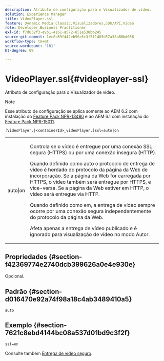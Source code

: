 ```yaml
---
description: Atributo de configuração para o Visualizador de vídeo.
solution: Experience Manager
title: VideoPlayer.ssl
feature: Dynamic Media Classic,Visualizadores,SDK/API,Vídeo
role: Developer,Business Practitioner
exl-id: f7d832f3-e9b1-4161-a572-851e538bb245
source-git-commit: 1ec8b59f442eb96c6c3f5f1405d57a38a86bd056
workflow-type: tm+mt
source-wordcount: '181'
ht-degree: 0%

---
```


# VideoPlayer.ssl{#videoplayer-ssl}

Atributo de configuração para o Visualizador de vídeo.

>[!NOTE]
>
>Esse atributo de configuração se aplica somente ao AEM 6.2 com instalação do [Feature Pack NPR-13480](https://www.adobeaemcloud.com/content/marketplace/marketplaceProxy.html?packagePath=/content/companies/public/adobe/packages/cq620/featurepack/cq-6.2.0-featurepack-13480) e ao AEM 6.1 com instalação do [Feature Pack NPR-15011](https://www.adobeaemcloud.com/content/marketplace/marketplaceProxy.html?packagePath=/content/companies/public/adobe/packages/cq610/featurepack/cq-6.1.0-featurepack-15011).

`[VideoPlayer.|<containerId>_videoPlayer.]ssl=auto|on`

<table id="table_C616483932C2482CA9794DDD7313FD7C"> 
 <tbody> 
  <tr> 
   <td colname="col1"> <p> <span class="codeph"> auto|on</span> </p> </td> 
   <td colname="col2"> <p> Controla se o vídeo é entregue por uma conexão SSL segura (HTTPS) ou por uma conexão insegura (HTTP). </p> <p>Quando definido como <span class="codeph"> auto</span> o protocolo de entrega de vídeo é herdado do protocolo da página da Web de incorporação. Se a página da Web for carregada por HTTPS, o vídeo também será entregue por HTTPS, e vice-versa. Se a página da Web estiver em HTTP, o vídeo será entregue via HTTP. </p> <p>Quando definido como <span class="codeph"> em</span>, a entrega de vídeo sempre ocorre por uma conexão segura independentemente do protocolo da página da Web. </p> <p>Afeta apenas a entrega de vídeo publicado e é ignorado para visualização de vídeo no modo Autor. </p> </td> 
  </tr> 
 </tbody> 
</table>

## Propriedades {#section-f42369774e2740dcb399626a0e4e930e}

Opcional.

## Padrão {#section-d016470e92a74f98a18c4ab3489410a5}

`auto`

## Exemplo {#section-7621c8ebd4144bc08a537d01bd9c3f2f}

```
ssl=on
```

<!--<a id="section_5943AC73316749C68761FF7F74DA7547"></a>-->

Consulte também [Entrega de vídeo seguro](../../../c-html5-s7-aem-asset-viewers/c-html5-video-reference/c-html5-video-viewer-20-securevideodelivery.md#concept-cf9d1346a07d4429b0c6c32c9cac50ff).
